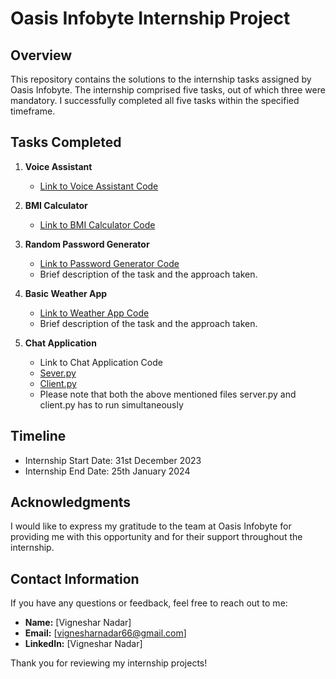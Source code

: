# Oasis Infobyte Internship Project

## Overview

This repository contains the solutions to the internship tasks assigned by Oasis Infobyte. The internship comprised five tasks, out of which three were mandatory. I successfully completed all five tasks within the specified timeframe.

## Tasks Completed

1. **Voice Assistant**
   - [Link to Voice Assistant Code](https://github.com/vigneshnadar15/Internship/blob/main/Task1.py)

2. **BMI Calculator**
   - [Link to BMI Calculator Code](https://github.com/vigneshnadar15/Internship/blob/main/Task2.py)

3. **Random Password Generator**
   - [Link to Password Generator Code](https://github.com/vigneshnadar15/Internship/blob/main/task3.py)
   - Brief description of the task and the approach taken.

4. **Basic Weather App**
   - [Link to Weather App Code](https://github.com/vigneshnadar15/Internship/blob/main/Task4.py)
   - Brief description of the task and the approach taken.

5. **Chat Application**
   - Link to Chat Application Code
   - [Sever.py](https://github.com/vigneshnadar15/Internship/blob/main/Server.py)
   - [Client.py](https://github.com/vigneshnadar15/Internship/blob/main/Client.py)
   - Please note that both the above mentioned files server.py and client.py has to run simultaneously

## Timeline

- Internship Start Date: 31st December 2023
- Internship End Date: 25th January 2024


## Acknowledgments

I would like to express my gratitude to the team at Oasis Infobyte for providing me with this opportunity and for their support throughout the internship.

## Contact Information

If you have any questions or feedback, feel free to reach out to me:

- **Name:** [Vigneshar Nadar]
- **Email:** [vignesharnadar66@gmail.com]
- **LinkedIn:** [Vigneshar Nadar]

Thank you for reviewing my internship projects!
